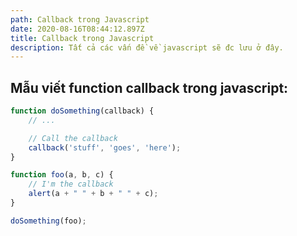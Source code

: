```yaml
---
path: Callback trong Javascript
date: 2020-08-16T08:44:12.897Z
title: Callback trong Javascript
description: Tất cả các vấn đề về javascript sẽ đc lưu ở đây.
---
```

## Mẫu viết function callback trong javascript:

```javascript
function doSomething(callback) {
    // ...

    // Call the callback
    callback('stuff', 'goes', 'here');
}

function foo(a, b, c) {
    // I'm the callback
    alert(a + " " + b + " " + c);
}

doSomething(foo);
```
